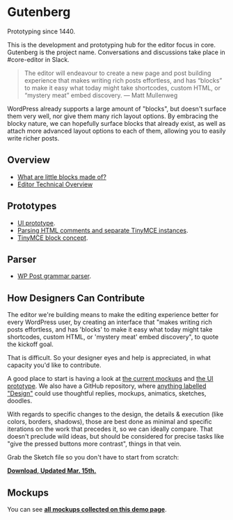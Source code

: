 # Gutenberg

Prototyping since 1440.

This is the development and prototyping hub for the editor focus in core.
Gutenberg is the project name. Conversations and discussions take place in #core-editor in Slack.

> The editor will endeavour to create a new page and post building experience that makes writing rich posts effortless, and has “blocks” to make it easy what today might take shortcodes, custom HTML, or “mystery meat” embed discovery. — Matt Mullenweg

WordPress already supports a large amount of "blocks", but doesn't surface them very well, nor give them many rich layout options. By embracing the blocky nature, we can hopefully surface blocks that already exist, as well as attach more advanced layout options to each of them, allowing you to easily write richer posts.

## Overview

- <a href="https://make.wordpress.org/design/2017/01/25/what-are-little-blocks-made-of">What are little blocks made of?</a>
- <a href="https://make.wordpress.org/core/2017/01/17/editor-technical-overview/">Editor Technical Overview</a>

## Prototypes

- <a href="https://wordpress.github.io/gutenberg/">UI prototype</a>.
- <a href="https://calypso.live/blocks?branch=try/block-parsing-extension">Parsing HTML comments and separate TinyMCE instances</a>.
- <a href="http://fiddle.tinymce.com/block/">TinyMCE block concept</a>.

## Parser

- <a href="https://github.com/Automattic/wp-post-grammar">WP Post grammar parser</a>.

## How Designers Can Contribute

The editor we're building means to make the editing experience better for every WordPress user, by creating an interface that "makes writing rich posts effortless, and has 'blocks' to make it easy what today might take shortcodes, custom HTML, or 'mystery meat' embed discovery", to quote the kickoff goal.

That is difficult. So your designer eyes and help is appreciated, in what capacity you'd like to contribute.

A good place to start is having a look at <a href="https://github.com/WordPress/gutenberg#mockups">the current mockups</a> and <a href="https://wordpress.github.io/gutenberg/">the UI prototype</a>. We also have a GitHub repository, where <a href="https://github.com/WordPress/gutenberg/issues?q=is%3Aissue+is%3Aopen+label%3ADesign">anything labelled "Design"</a> could use thoughtful replies, mockups, animatics, sketches, doodles.

With regards to specific changes to the design, the details & execution (like colors, borders, shadows), those are best done as minimal and specific iterations on the work that precedes it, so we can ideally compare. That doesn't preclude wild ideas, but should be considered for precise tasks like "give the pressed buttons more contrast", things in that vein.

Grab the Sketch file so you don't have to start from scratch:

**<a href="https://cloudup.com/cMPXM8Va2cy">Download, Updated Mar. 15th.</a>**

## Mockups

You can see **<a href="https://wpcoredesign.mystagingwebsite.com/gutenberg/">all mockups collected on this demo page</a>**. 
